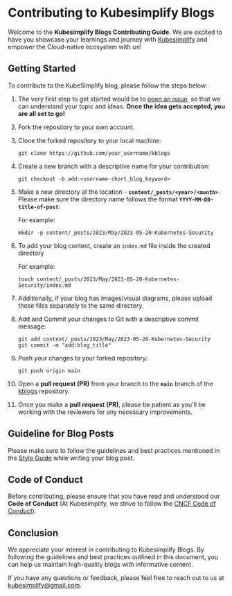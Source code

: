 # Contributing to Kubesimplify Blogs

Welcome to the **Kubesimplify Blogs Contributing Guide**. We are excited to have you showcase your learnings and journey with [Kubesimplify](https://kubesimplify.com/) and empower the Cloud-native ecosystem with us!

## Getting Started

To contribute to the KubeSimplify blog, please follow the steps below:

1. The very first step to get started would be to [open an issue](https://github.com/kubesimplify/kblogs/issues), so that we can understand your topic and ideas. **Once the idea gets accepted, you are all set to go!**

2. Fork the repository to your own account.

3. Clone the forked repository to your local machine:
    ```
   git clone https://github.com/your_username/kblogs
    ```
4. Create a new branch with a descriptive name for your contribution:
    ```
    git checkout -b add:<username-short_blog_keyword>
    ```
5. Make a new directory at the location - **`content/_posts/<year>/<month>`**. Please make sure the directory name follows the format **`YYYY-MM-DD-title-of-post`**:
    
    For example:
    ```
    mkdir -p content/_posts/2023/May/2023-05-20-Kubernetes-Security
    ```
6. To add your blog content, create an `index.md` file inside the created directory

    For example:
    ```
    touch content/_posts/2023/May/2023-05-20-Kubernetes-Security/index.md
    ```
7. Additionally, if your blog has images/visual diagrams, please upload those files separately to the same directory.

8. Add and Commit your changes to Git with a descriptive commit message:
    ```
    git add content/_posts/2023/May/2023-05-20-Kubernetes-Security
    git commit -m "add:blog_title"
    ```
9. Push your changes to your forked repository:
    ```
    git push origin main
    ```
10. Open a **pull request (PR)** from your branch to the **`main`** branch of the [kblogs](https://github.com/kubesimplify/kblogs) repository.

11. Once you make a **pull request (PR)**, please be patient as you'll be working with the reviewers for any necessary improvements.

## Guideline for Blog Posts

Please make sure to follow the guidelines and best practices mentioned in the [Style Guide](https://) while writing your blog post.

## Code of Conduct

Before contributing, please ensure that you have read and understood our **Code of Conduct** (At Kubesimplify, we strive to follow the [CNCF Code of Conduct](https://github.com/cncf/foundation/blob/main/code-of-conduct.md)).

## Conclusion

We appreciate your interest in contributing to Kubesimplify Blogs. By following the guidelines and best practices outlined in this document, you can help us maintain high-quality blogs with informative content. 

If you have any questions or feedback, please feel free to reach out to us at kubesimplify@gmail.com.